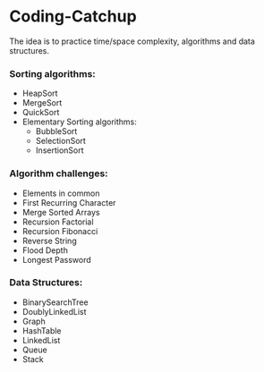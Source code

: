 # Coding-Catchup

The idea is to practice time/space complexity, algorithms and data structures.

### Sorting algorithms:
- HeapSort
- MergeSort
- QuickSort
- Elementary Sorting algorithms: 
  - BubbleSort
  - SelectionSort
  - InsertionSort

### Algorithm challenges:
- Elements in common
- First Recurring Character
- Merge Sorted Arrays
- Recursion Factorial
- Recursion Fibonacci
- Reverse String
- Flood Depth
- Longest Password

### Data Structures:
- BinarySearchTree
- DoublyLinkedList
- Graph
- HashTable
- LinkedList
- Queue
- Stack